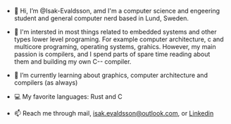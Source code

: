 - 👋 Hi, I’m @Isak-Evaldsson, amd I'm a computer science and engeering student and general computer nerd based in Lund, Sweden. 

- 👀 I'm intersted in most things related to embedded systems and other types lower level programing. For example computer architecture, c and multicore programing,
operating systems, grahics. However, my main passion is compilers, and I spend parts of spare time reading about them and building my own C-- compiler.

- 🌱 I’m currently learning about graphics, computer architecture and compilers (as always)

- 💻 My favorite languages: Rust and C

- 📫 Reach me through mail, [isak.evaldsson@outlook.com](mailto:isak.evaldsson@outlook.com), or [Linkedin](https://www.linkedin.com/in/isak-evaldsson-43a570172/)

<!---
Isak-Evaldsson/Isak-Evaldsson is a ✨ special ✨ repository because its `README.md` (this file) appears on your GitHub profile.
You can click the Preview link to take a look at your changes.
--->
